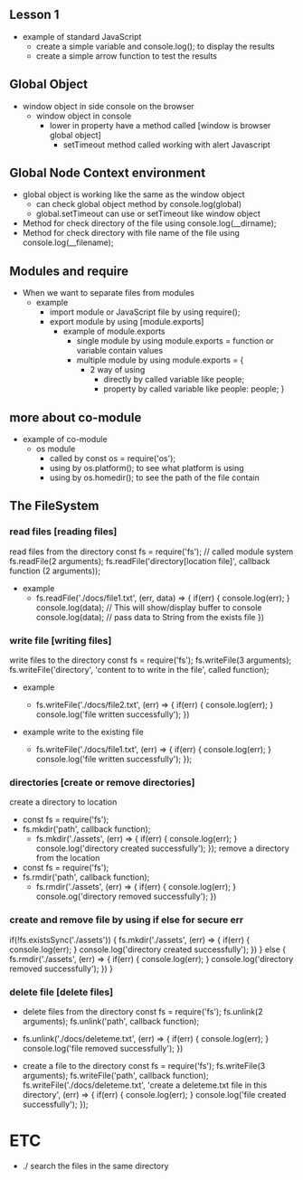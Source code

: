 ## Lesson 1 
* example of standard JavaScript
    * create a simple variable and console.log(); to display the results
    * create a simple arrow function to test the results

## Global Object
* window object in side console on the browser
    * window object in console
        * lower in property have a method called [window is browser global object]
            * setTimeout method called working with alert Javascript

## Global Node Context environment
* global object is working like the same as the window object
    * can check global object method by console.log(global)
    * global.setTimeout can use or setTimeout like window object
* Method for check directory of the file using console.log(__dirname);
* Method for check directory with file name of the file using console.log(__filename);

## Modules and require
* When we want to separate files from modules
    * example
        * import module or JavaScript file by using require();
        * export module by using [module.exports]
            * example of module.exports
                * single module by using module.exports = function or variable contain values
                * multiple module by using module.exports = {
                    * 2 way of using
                        * directly by called variable like people;
                        * property by called variable like people: people;
                }

## more about co-module
* example of co-module
    * os module
        * called by const os = require('os');
        * using by os.platform(); to see what platform is using
        * using by os.homedir(); to see the path of the file contain

## The FileSystem
### read files [reading files]
read files from the directory
const fs = require('fs'); // called module system
fs.readFile(2 arguments);
fs.readFile('directory[location file]', callback function (2 arguments));
* example
    * fs.readFile('./docs/file1.txt', (err, data) => {
        if(err) {
            console.log(err);
        }
        console.log(data); // This will show/display buffer to console
        console.log(data); // pass data to String from the exists file
    })

### write file [writing files]
write files to the directory
const fs = require('fs');
fs.writeFile(3 arguments);
fs.writeFile('directory', 'content to to write in the file', called function);
* example
    * fs.writeFile('./docs/file2.txt', (err) => {
        if(err) {
            console.log(err);
        }
        console.log('file written successfully');
    })

* example write to the existing file
    * fs.writeFile('./docs/file1.txt', (err) => {
        if(err) {
            console.log(err);
        }
        console.log('file written successfully');
    });

### directories [create or remove directories]
create a directory to location
* const fs = require('fs');
* fs.mkdir('path', callback function);
    * fs.mkdir('./assets', (err) => {
        if(err) {
            console.log(err);
        }
        console.log('directory created successfully');
    });
remove a directory from the location
* const fs = require('fs');
* fs.rmdir('path', callback function);
    * fs.rmdir('./assets', (err) => {
        if(err) {
            console.log(err);
        }
        console.og('directory removed successfully');
    })
### create and remove file by using if else for secure err
if(!fs.existsSync('./assets')) {
    fs.mkdir('./assets', (err) => {
        if(err) {
            console.log(err);
        }
        console.log('directory created successfully');
    })
} else {
    fs.rmdir('./assets', (err) => {
        if(err) {
            console.log(err);
        }
        console.log('directory removed successfully');
    })
}

### delete file [delete files]
* delete files from the directory
const fs = require('fs');
fs.unlink(2 arguments);
fs.unlink('path', callback function);
* fs.unlink('./docs/deleteme.txt', (err) => {
    if(err) {
        console.log(err);
    }
    console.log('file removed successfully');
})

* create a file to the directory
const fs = require('fs');
fs.writeFile(3 arguments);
fs.writeFile('path', callback function);
fs.writeFile('./docs/deleteme.txt', 'create a deleteme.txt file in this directory', (err) => {
    if(err) {
        console.log(err);
    }
    console.log('file created successfully');
    });

# ETC
* ./ search the files in the same directory
